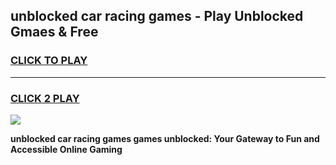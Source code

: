 
## unblocked car racing games - Play Unblocked Gmaes & Free
<h3>
<a href="https://premium.freeplayer.one?title=unblocked_car_racing_games&ref=20F">CLICK TO PLAY</a></h3>
<hr>

<h3>
<a href="https://premium.freeplayer.one?title=unblocked_car_racing_games&ref=20F">CLICK 2 PLAY</a>
  
</h3>

<a href="https://premium.freeplayer.one?title=unblocked_car_racing_games&ref=20F/"><img src="https://clearcache.store/games.png"></a>


**unblocked car racing games games unblocked: Your Gateway to Fun and Accessible Online Gaming**
